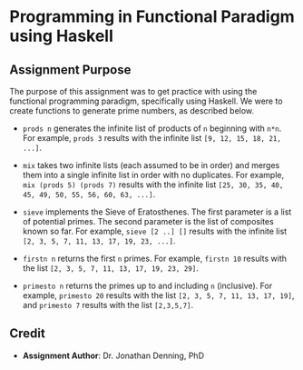 # Programming in Functional Paradigm using Haskell

## Assignment Purpose

The purpose of this assignment was to get practice with using the functional
programming paradigm, specifically using Haskell. We were to create functions
to generate prime numbers, as described below.

- `prods n` generates the infinite list of products of `n` beginning with
  `n*n`. For example, `prods 3` results with the infinite list
  `[9, 12, 15, 18, 21, ...]`.

- `mix` takes two infinite lists (each assumed to be in order) and merges them
  into a single infinite list in order with no duplicates. For example,
  `mix (prods 5) (prods 7)` results with the infinite list
  `[25, 30, 35, 40, 45, 49, 50, 55, 56, 60, 63, ...]`.

- `sieve` implements the Sieve of Eratosthenes. The first parameter is a list
  of potential primes. The second parameter is the list of composites known so
  far. For example, `sieve [2 ..] []` results with the infinite list
  `[2, 3, 5, 7, 11, 13, 17, 19, 23, ...]`.

- `firstn n` returns the first `n` primes. For example, `firstn 10` results
  with the list `[2, 3, 5, 7, 11, 13, 17, 19, 23, 29]`.

- `primesto n` returns the primes up to and including `n` (inclusive). For
  example, `primesto 20` results with the list `[2, 3, 5, 7, 11, 13, 17, 19]`,
  and `primesto 7` results with the list `[2,3,5,7]`.

## Credit

- **Assignment Author**: Dr. Jonathan Denning, PhD